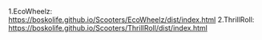 1.EcoWheelz:  https://boskolife.github.io/Scooters/EcoWheelz/dist/index.html
2.ThrillRoll:   https://boskolife.github.io/Scooters/ThrillRoll/dist/index.html
 
